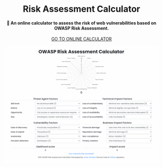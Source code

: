 <div align="center">
  <h1>Risk Assessment Calculator</h1>

  <h4>🧮 An online calculator to assess the risk of web vulnerabilities based on OWASP Risk Assessment.</h4>

<a align="center" href="https://alhameli1.github.io/RiskAssessment/" target="_blank">GO TO ONLINE CALCULATOR</a>

![](https://raw.githubusercontent.com/alhameli1/RiskAssessment/main/img/orac.gif)

> 

</div>
